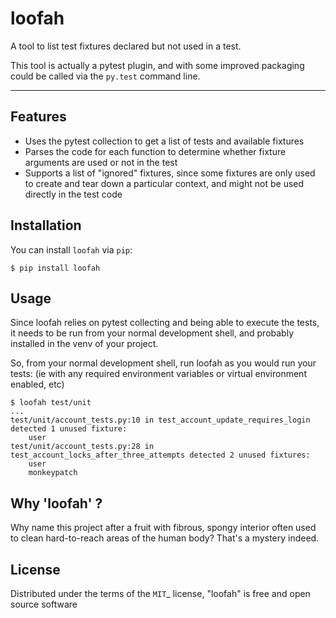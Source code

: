 # loofah

A tool to list test fixtures declared but not used in a test.

This tool is actually a pytest plugin, and with some improved packaging could
be called via the `py.test` command line.

----


## Features

* Uses the pytest collection to get a list of tests and available fixtures
* Parses the code for each function to determine whether fixture arguments
  are used or not in the test
* Supports a list of "ignored" fixtures, since some fixtures are only used
  to create and tear down a particular context, and might not be used directly
  in the test code



## Installation

You can install `loofah` via `pip`:

    $ pip install loofah


## Usage

Since loofah relies on pytest collecting and being able to execute the tests,
it needs to be run from your normal development shell, and probably installed
in the venv of your project.

So, from your normal development shell, run loofah as you would run your tests:
(ie with any required environment variables or virtual environment enabled, etc)

    $ loofah test/unit
    ...
    test/unit/account_tests.py:10 in test_account_update_requires_login detected 1 unused fixture:
        user
    test/unit/account_tests.py:28 in test_account_locks_after_three_attempts detected 2 unused fixtures:
        user
        monkeypatch


## Why 'loofah' ?

Why name this project after a fruit with fibrous, spongy interior often used to
clean hard-to-reach areas of the human body?  That's a mystery indeed.


## License

Distributed under the terms of the `MIT`_ license, "loofah" is free and open source software

